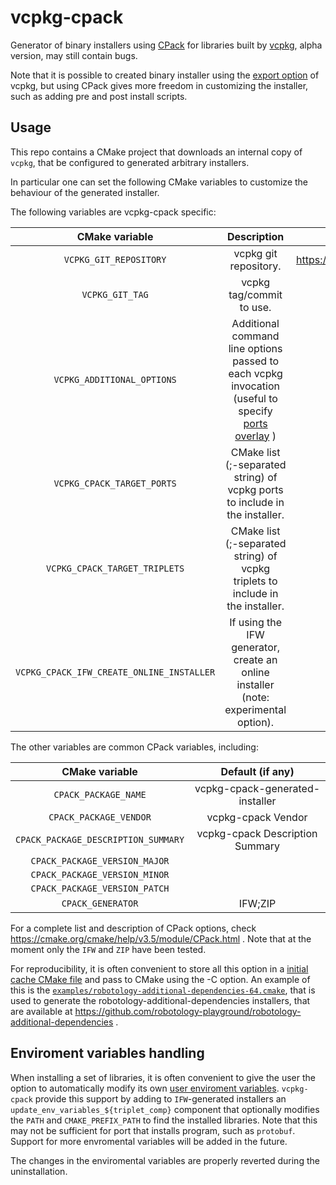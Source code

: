 # vcpkg-cpack

Generator of binary installers using [CPack](https://cmake.org/cmake/help/v3.12/module/CPack.html) for libraries built by [vcpkg](https://github.com/Microsoft/vcpkg),  alpha version, may still contain bugs. 

Note that it is possible to created binary installer using the [export option](https://docs.microsoft.com/en-us/cpp/vcpkg#export_binaries_per_project) of vcpkg, but using CPack 
gives more freedom in customizing the installer, such as adding pre and post install scripts. 

## Usage
This repo contains a CMake project that downloads an internal copy of `vcpkg`, that be configured to generated arbitrary installers.  

In particular one can set the following CMake variables to customize the behaviour of the generated installer. 

The following variables are vcpkg-cpack specific: 

| CMake variable | Description         |  Default (if any) | 
|:--------------:|:-------------------:|:-------------------:|
| `VCPKG_GIT_REPOSITORY` | vcpkg git repository. | https://github.com/Microsoft/vcpkg.git | 
| `VCPKG_GIT_TAG`        | vcpkg tag/commit to use. | `2019.08` | 
| `VCPKG_ADDITIONAL_OPTIONS` | Additional command line options passed to each vcpkg invocation (useful to specify [ports overlay](https://github.com/microsoft/vcpkg/blob/master/docs/specifications/ports-overlay.md) ) | | 
| `VCPKG_CPACK_TARGET_PORTS` | CMake list (;-separated string) of vcpkg ports to include in the installer. | |
| `VCPKG_CPACK_TARGET_TRIPLETS` |  CMake list (;-separated string) of vcpkg triplets to include in the installer. | |
| `VCPKG_CPACK_IFW_CREATE_ONLINE_INSTALLER` | If using the IFW generator, create an online installer (note: experimental option). | `OFF` |

The other variables are common CPack variables, including:
 
| CMake variable | Default (if any) | 
|:--------------:|:--------------:|
| `CPACK_PACKAGE_NAME` | vcpkg-cpack-generated-installer |
| `CPACK_PACKAGE_VENDOR` | vcpkg-cpack Vendor | 
| `CPACK_PACKAGE_DESCRIPTION_SUMMARY` | vcpkg-cpack Description Summary |
| `CPACK_PACKAGE_VERSION_MAJOR` |  |
| `CPACK_PACKAGE_VERSION_MINOR` |  |
| `CPACK_PACKAGE_VERSION_PATCH` |  |
| `CPACK_GENERATOR` | IFW;ZIP | 

For a complete list and description of CPack options, check https://cmake.org/cmake/help/v3.5/module/CPack.html . 
Note that at the moment only the `IFW` and `ZIP` have been tested. 

For reproducibility, it is often convenient to store all this option in a [initial cache CMake file](https://cgold.readthedocs.io/en/latest/tutorials/variables/cache.html#initial-cache)
and pass to CMake using the -C option. An example of this is the [`examples/robotology-additional-dependencies-64.cmake`](examples/robotology-additional-dependencies-64.cmake), 
that is used to generate the robotology-additional-dependencies installers, that are available at https://github.com/robotology-playground/robotology-additional-dependencies . 

## Enviroment variables handling 
When installing a set of libraries, it is often convenient to give the user the option to automatically 
modify its own [user enviroment variables](https://www.thewindowsclub.com/system-user-environment-variables-windows). 
`vcpkg-cpack` provide this support by adding to `IFW`-generated installers an `update_env_variables_${triplet_comp}` component 
that optionally modifies the `PATH` and `CMAKE_PREFIX_PATH` to find the installed libraries. Note that this may not be 
sufficient for port that installs program, such as `protobuf`. Support for more envromental variables will be added in the future. 

The changes in the enviromental variables are properly reverted during the uninstallation.
